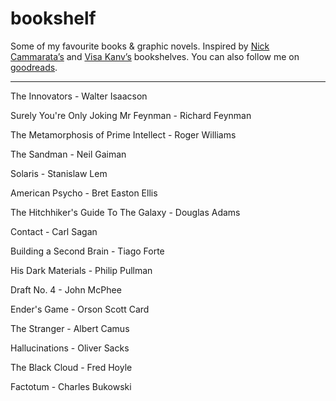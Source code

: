 # bookshelf

Some of my favourite books & graphic novels. Inspired by [Nick Cammarata’s](http://nickcammarata.com/bookshelf) and [Visa Kanv’s](http://visakanv.com/bookshelf/) bookshelves. You can also follow me on [goodreads](https://www.goodreads.com/user/show/75434680-nicky).

---

The Innovators - Walter Isaacson

Surely You're Only Joking Mr Feynman - Richard Feynman

The Metamorphosis of Prime Intellect - Roger Williams

The Sandman - Neil Gaiman

Solaris - Stanislaw Lem

American Psycho - Bret Easton Ellis

The Hitchhiker's Guide To The Galaxy - Douglas Adams

Contact - Carl Sagan

Building a Second Brain - Tiago Forte

His Dark Materials - Philip Pullman

Draft No. 4 - John McPhee

Ender's Game - Orson Scott Card

The Stranger - Albert Camus

Hallucinations - Oliver Sacks

The Black Cloud - Fred Hoyle

Factotum - Charles Bukowski






